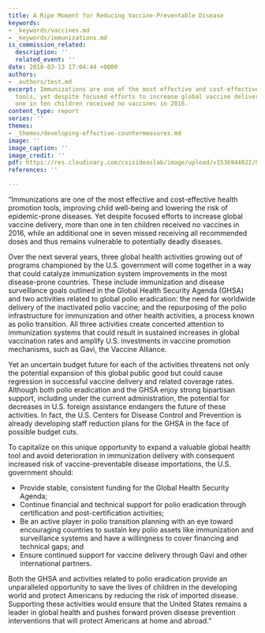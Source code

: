 ```yaml
---
title: A Ripe Moment for Reducing Vaccine-Preventable Disease
keywords:
- _keywords/vaccines.md
- _keywords/immunizations.md
is_commission_related:
  description: ''
  related_event: ''
date: 2018-03-13 17:04:44 +0000
authors:
- _authors/test.md
excerpt: Immunizations are one of the most effective and cost-effective health promotion
  tools, yet despite focused efforts to increase global vaccine delivery, more than
  one in ten children received no vaccines in 2016.
content_type: report
series: ''
themes:
- _themes/developing-effective-countermeasures.md
image: ''
image_caption: ''
image_credit: ''
pdf: https://res.cloudinary.com/csisideaslab/image/upload/v1536944822/health-commission/180313_Bristol_ARipeMoment_Web.pdf
references: ''

---
```

“Immunizations are one of the most effective and cost-effective health promotion tools, improving child well-being and lowering the risk of epidemic-prone diseases. Yet despite focused efforts to increase global vaccine delivery, more than one in ten children received no vaccines in 2016, while an additional one in seven missed receiving all recommended doses and thus remains vulnerable to potentially deadly diseases.

Over the next several years, three global health activities growing out of programs championed by the U.S. government will come together in a way that could catalyze immunization system improvements in the most disease-prone countries. These include immunization and disease surveillance goals outlined in the Global Health Security Agenda (GHSA) and two activities related to global polio eradication: the need for worldwide delivery of the inactivated polio vaccine; and the repurposing of the polio infrastructure for immunization and other health activities, a process known as polio transition. All three activities create concerted attention to immunization systems that could result in sustained increases in global vaccination rates and amplify U.S. investments in vaccine promotion mechanisms, such as Gavi, the Vaccine Alliance. 

Yet an uncertain budget future for each of the activities threatens not only the potential expansion of this global public good but could cause regression in successful vaccine delivery and related coverage rates. Although both polio eradication and the GHSA enjoy strong bipartisan support, including under the current administration, the potential for decreases in U.S. foreign assistance endangers the future of these activities. In fact, the U.S. Centers for Disease Control and Prevention is already developing staff reduction plans for the GHSA in the face of possible budget cuts.

To capitalize on this unique opportunity to expand a valuable global health tool and avoid deterioration in immunization delivery with consequent increased risk of vaccine-preventable disease importations, the U.S. government should:

* Provide stable, consistent funding for the Global Health Security Agenda;
* Continue financial and technical support for polio eradication through certification and post-certification activities;
* Be an active player in polio transition planning with an eye toward encouraging countries to sustain key polio assets like immunization and surveillance systems and have a willingness to cover financing and technical gaps; and
* Ensure continued support for vaccine delivery through Gavi and other international partners.

Both the GHSA and activities related to polio eradication provide an unparalleled opportunity to save the lives of children in the developing world and protect Americans by reducing the risk of imported disease. Supporting these activities would ensure that the United States remains a leader in global health and pushes forward proven disease prevention interventions that will protect Americans at home and abroad.”